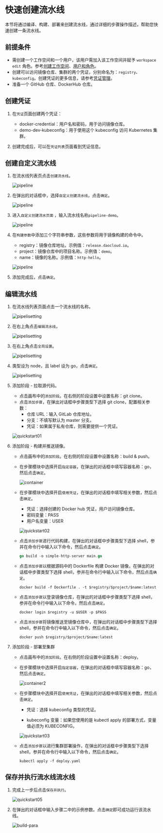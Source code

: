 # 快速创建流水线

本节将通过编译、构建、部署来创建流水线，通过详细的步骤操作描述，帮助您快速创建一条流水线。

## 前提条件

- 需创建一个工作空间和一个用户，该用户需加入该工作空间并赋予 `workspace edit` 角色。参考[创建工作空间](../../ghippo/04UserGuide/02Workspace/workspaces.md)、[用户和角色](../../ghippo/04UserGuide/01UserandAccess/user.md)。
- 创建可以访问镜像仓库、集群的两个凭证，分别命名为：`registry`、`kubeconfig`。创建凭证的更多信息，请参考[凭证管理](../03UserGuide/Pipeline/Credential.md)。
- 准备一个 GitHub 仓库、DockerHub 仓库。

## 创建凭证

1. 在`凭证`页面创建两个凭证：

    - docker-credential：用户名和密码，用于访问镜像仓库。
    - demo-dev-kubeconfig：用于使用这个 kubeconfig 访问 Kubernetes 集群。

2. 创建完成后，可以在`凭证列表`页面看到凭证信息。

## 创建自定义流水线

1. 在流水线列表页点击`创建流水线`。

    ![pipeline](../images/pipelin01.png)

2. 在弹出的对话框中，选择`自定义创建流水线`，点击`确定`。

    ![pipeline](../images/pipelin02.png)

3. 进入`自定义创建流水页面` ，输入流水线名称`pipeline-demo`。

    ![pipeline](../images/pipelin03.png)

4. 在`构建参数`中添加三个字符串参数，这些参数将用于镜像构建的命令中。

    - registry：镜像仓库地址。示例值：`release.daocloud.io`。
    - project：镜像仓库中的项目名称。示例值：`demo`。
    - name：镜像的名称。示例值：`http-hello`。

    ![pipeline](../images/pipelin04.png)

5. 添加完成后，点击`确定`。

## 编辑流水线

1. 在流水线列表页面点击一个流水线的名称。

    ![pipelisetting](../images/editpipe01.png)

2. 在右上角点击`编辑流水线`，

    ![pipelisetting](../images/editpipe02.png)

3. 在右上角点击`全局设置`。

    ![pipelisetting](../images/editpipe03.png)

4. 类型设为 node，且 label 设为 go，点击`确定`。

    ![pipelisetting](../images/editpipe04.png)

5. 添加阶段 - 拉取源代码。

    - 点击画布中的`添加阶段`。在右侧的阶段设置中设置名称：git clone。
    - 点击`添加步骤`，在弹出对话框中步骤类型下选择 git clone，配置相关参数：
        - 仓库 URL：输入 GitLab 仓库地址。
        - 分支：不填写默认为 master 分支。
        - 凭证：如果属于私有仓库，则需要提供一个凭证。

    ![quickstart01](../images/quickstart01.png)

6. 添加阶段 - 构建并推送镜像。

    - 点击画布中的`添加阶段`。在右侧的阶段设置中设置名称：build & push。

    - 在步骤模块中选择开启`指定容器`，在弹出的对话框中填写容器名称：go，然后点击`确定`。

        ![container](../images/container.png)

    - 在步骤模块中选择开启`使用凭证`，在弹出的对话框中填写相关参数，然后点击`确定`。

        - 凭证：选择创建的 Docker hub 凭证，用户访问镜像仓库。
        - 密码变量：PASS
        - 用户名变量：USER

        ![quickstart02](../images/quickstart02.png)

    - 点击`添加步骤`进行代码构建，在弹出的对话框中步骤类型下选择 shell，参并在命令行中输入以下命令，然后点击`确定`。

        ```go
        go build -o simple-http-server main.go
        ```

    - 点击`添加步骤`以根据源码中的 Dockerfile 构建 Docker 镜像，在弹出的对话框中步骤类型下选择 shell，参并在命令行中输入以下命令，然后点击`确定`。

        ```docker
        docker build -f Dockerfile . -t $registry/$project/$name:latest
        ```

    - 点击`添加步骤`以登录镜像仓库，在弹出的对话框中步骤类型下选择 shell，参并在命令行中输入以下命令，然后点击`确定`。

        ```docker
        docker login $registry -u $USER -p $PASS
        ```

    - 点击`添加步骤`将镜像推送至镜像仓库中，在弹出的对话框中步骤类型下选择 shell，参并在命令行中输入以下命令，然后点击`确定`。

        ```docker
        docker push $registry/$project/$name:latest
        ```

7. 添加阶段 - 部署至集群

    - 点击画布中的`添加阶段`。在右侧的阶段设置中设置名称：deploy。

    - 在步骤模块中选择开启`指定容器`，在弹出的对话框中填写容器名称：go，然后点击`确定`。

        ![container2](../images/container2.png)

    - 在步骤模块中选择开启`使用凭证`，在弹出的对话框中填写相关参数，然后点击`确定`。

         - 凭证：选择 kubeconfig 类型的凭证。

         - kubeconfig 变量：如果您使用的是 kubectl apply 的部署方式，变量值必须为 KUBECONFIG。

         ![quickstart03](../images/quickstart03.png)

    - 点击`添加步骤`以进行集群部署操作，在弹出的对话框中步骤类型下选择 shell，参并在命令行中输入以下命令，然后点击`确定`。

        ```shell
        kubectl apply -f deploy.yaml
        ```

## 保存并执行流水线流水线

1. 完成上一步后点击`保存并执行`。

    ![quickstart05](../images/quickstart05.png)

2. 在弹出的对话框中输入步骤二中的示例参数。点击`确定`即可成功运行该流水线。

    ![build-para](../images/build-para.png)
